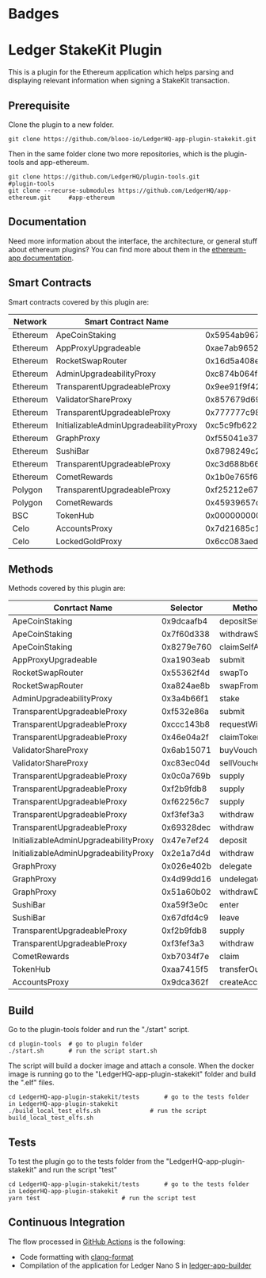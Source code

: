 # Badges
<Plugin Github Action Badger>

# Ledger StakeKit Plugin

This is a plugin for the Ethereum application which helps parsing and displaying relevant information when signing a StakeKit transaction.

## Prerequisite

Clone the plugin to a new folder.

```shell
git clone https://github.com/blooo-io/LedgerHQ-app-plugin-stakekit.git
```

Then in the same folder clone two more repositories, which is the plugin-tools and app-ethereum.

```shell
git clone https://github.com/LedgerHQ/plugin-tools.git                          #plugin-tools
git clone --recurse-submodules https://github.com/LedgerHQ/app-ethereum.git     #app-ethereum
```
## Documentation

Need more information about the interface, the architecture, or general stuff about ethereum plugins? You can find more about them in the [ethereum-app documentation](https://github.com/LedgerHQ/app-ethereum/blob/master/doc/ethapp_plugins.asc).

## Smart Contracts

Smart contracts covered by this plugin are:

| Network | Smart Contract Name | Smart Contract Address|
| ---       | --- | --- |
| Ethereum  | ApeCoinStaking | 0x5954ab967bc958940b7eb73ee84797dc8a2afbb9|
| Ethereum  | AppProxyUpgradeable | 0xae7ab96520de3a18e5e111b5eaab095312d7fe84|
| Ethereum  | RocketSwapRouter | 0x16d5a408e807db8ef7c578279beeee6b228f1c1c|
| Ethereum  | AdminUpgradeabilityProxy | 0xc874b064f465bdd6411d45734b56fac750cda29a|
| Ethereum  | TransparentUpgradeableProxy | 0x9ee91f9f426fa633d227f7a9b000e28b9dfd8599|
| Ethereum  | ValidatorShareProxy | 0x857679d69fe50e7b722f94acd2629d80c355163d|
| Ethereum  | TransparentUpgradeableProxy | 0x777777c9898d384f785ee44acfe945efdff5f3e0|
| Ethereum  | InitializableAdminUpgradeabilityProxy | 0xc5c9fb6223a989208df27dcee33fc59ff5c26fff|
| Ethereum  | GraphProxy | 0xf55041e37e12cd407ad00ce2910b8269b01263b9|
| Ethereum  | SushiBar | 0x8798249c2e607446efb7ad49ec89dd1865ff4272|
| Ethereum  | TransparentUpgradeableProxy | 0xc3d688b66703497daa19211eedff47f25384cdc3|
| Ethereum  | CometRewards | 0x1b0e765f6224c21223aea2af16c1c46e38885a40|
| Polygon  | TransparentUpgradeableProxy | 0xf25212e676d1f7f89cd72ffee66158f541246445|
| Polygon  | CometRewards | 0x45939657d1ca34a8fa39a924b71d28fe8431e581|
| BSC  | TokenHub | 0x0000000000000000000000000000000000001004|
| Celo  | AccountsProxy | 0x7d21685c17607338b313a7174bab6620bad0aab7|
| Celo  | LockedGoldProxy | 0x6cc083aed9e3ebe302a6336dbc7c921c9f03349e|


## Methods

Methods covered by this plugin are:

| Conrtact Name | Selector | Method Name |
|      ---      |    ---   |     ---     |
| ApeCoinStaking    | 0x9dcaafb4 | depositSelfApeCoin |
| ApeCoinStaking    | 0x7f60d338 | withdrawSelfApeCoin |
| ApeCoinStaking    | 0x8279e760 | claimSelfApeCoin |
| AppProxyUpgradeable    | 0xa1903eab | submit |
| RocketSwapRouter    | 0x55362f4d | swapTo |
| RocketSwapRouter    | 0xa824ae8b | swapFrom |
| AdminUpgradeabilityProxy    | 0x3a4b66f1 | stake |
| TransparentUpgradeableProxy    | 0xf532e86a | submit |
| TransparentUpgradeableProxy    | 0xccc143b8 | requestWithdraw |
| TransparentUpgradeableProxy    | 0x46e04a2f | claimTokens |
| ValidatorShareProxy    | 0x6ab15071 | buyVoucher |
| ValidatorShareProxy    | 0xc83ec04d | sellVoucher_new |
| TransparentUpgradeableProxy    | 0x0c0a769b | supply |
| TransparentUpgradeableProxy    | 0xf2b9fdb8 | supply |
| TransparentUpgradeableProxy    | 0xf62256c7 | supply |
| TransparentUpgradeableProxy    | 0xf3fef3a3 | withdraw |
| TransparentUpgradeableProxy    | 0x69328dec | withdraw |
| InitializableAdminUpgradeabilityProxy    | 0x47e7ef24 | deposit |
| InitializableAdminUpgradeabilityProxy    | 0x2e1a7d4d | withdraw |
| GraphProxy    | 0x026e402b | delegate |
| GraphProxy    | 0x4d99dd16 | undelegate |
| GraphProxy    | 0x51a60b02 | withdrawDelegated |
| SushiBar    | 0xa59f3e0c | enter |
| SushiBar    | 0x67dfd4c9 | leave |
| TransparentUpgradeableProxy    | 0xf2b9fdb8 | supply |
| TransparentUpgradeableProxy    | 0xf3fef3a3 | withdraw |
| CometRewards    | 0xb7034f7e | claim |
| TokenHub    | 0xaa7415f5 | transferOut |
| AccountsProxy    | 0x9dca362f | createAccount |


## Build

Go to the plugin-tools folder and run the "./start" script.
```shell
cd plugin-tools  # go to plugin folder
./start.sh       # run the script start.sh
```
The script will build a docker image and attach a console.
When the docker image is running go to the "LedgerHQ-app-plugin-stakekit" folder and build the ".elf" files.
```shell
cd LedgerHQ-app-plugin-stakekit/tests       # go to the tests folder in LedgerHQ-app-plugin-stakekit
./build_local_test_elfs.sh              # run the script build_local_test_elfs.sh
```

## Tests

To test the plugin go to the tests folder from the "LedgerHQ-app-plugin-stakekit" and run the script "test"
```shell
cd LedgerHQ-app-plugin-stakekit/tests       # go to the tests folder in LedgerHQ-app-plugin-stakekit
yarn test                       # run the script test
```
## Continuous Integration


The flow processed in [GitHub Actions](https://github.com/features/actions) is the following:

- Code formatting with [clang-format](http://clang.llvm.org/docs/ClangFormat.html)
- Compilation of the application for Ledger Nano S in [ledger-app-builder](https://github.com/LedgerHQ/ledger-app-builder)
